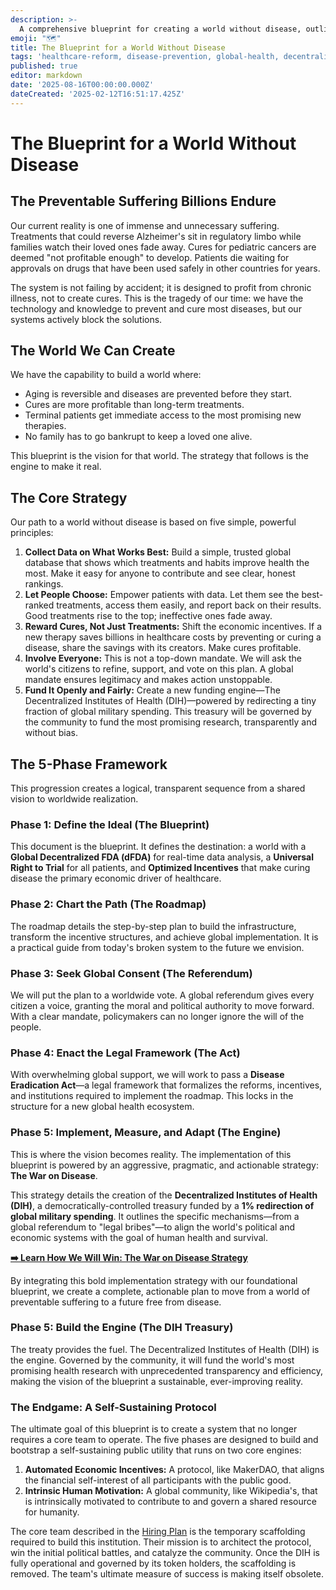```yaml
---
description: >-
  A comprehensive blueprint for creating a world without disease, outlining the vision, a five-phase implementation plan, and the strategic shift toward incentivizing cures.
emoji: "🗺️"
title: The Blueprint for a World Without Disease
tags: 'healthcare-reform, disease-prevention, global-health, decentralized-fda, strategy, roadmap'
published: true
editor: markdown
date: '2025-08-16T00:00:00.000Z'
dateCreated: '2025-02-12T16:51:17.425Z'
---
```


# The Blueprint for a World Without Disease

## The Preventable Suffering Billions Endure

Our current reality is one of immense and unnecessary suffering. Treatments that could reverse Alzheimer's sit in regulatory limbo while families watch their loved ones fade away. Cures for pediatric cancers are deemed "not profitable enough" to develop. Patients die waiting for approvals on drugs that have been used safely in other countries for years.

The system is not failing by accident; it is designed to profit from chronic illness, not to create cures. This is the tragedy of our time: we have the technology and knowledge to prevent and cure most diseases, but our systems actively block the solutions.

## The World We Can Create

We have the capability to build a world where:
- Aging is reversible and diseases are prevented before they start.
- Cures are more profitable than long-term treatments.
- Terminal patients get immediate access to the most promising new therapies.
- No family has to go bankrupt to keep a loved one alive.

This blueprint is the vision for that world. The strategy that follows is the engine to make it real.

## The Core Strategy

Our path to a world without disease is based on five simple, powerful principles:

1.  **Collect Data on What Works Best:** Build a simple, trusted global database that shows which treatments and habits improve health the most. Make it easy for anyone to contribute and see clear, honest rankings.
2.  **Let People Choose:** Empower patients with data. Let them see the best-ranked treatments, access them easily, and report back on their results. Good treatments rise to the top; ineffective ones fade away.
3.  **Reward Cures, Not Just Treatments:** Shift the economic incentives. If a new therapy saves billions in healthcare costs by preventing or curing a disease, share the savings with its creators. Make cures profitable.
4.  **Involve Everyone:** This is not a top-down mandate. We will ask the world's citizens to refine, support, and vote on this plan. A global mandate ensures legitimacy and makes action unstoppable.
5.  **Fund It Openly and Fairly:** Create a new funding engine—The Decentralized Institutes of Health (DIH)—powered by redirecting a tiny fraction of global military spending. This treasury will be governed by the community to fund the most promising research, transparently and without bias.

## The 5-Phase Framework

This progression creates a logical, transparent sequence from a shared vision to worldwide realization.

### Phase 1: Define the Ideal (The Blueprint)
This document is the blueprint. It defines the destination: a world with a **Global Decentralized FDA (dFDA)** for real-time data analysis, a **Universal Right to Trial** for all patients, and **Optimized Incentives** that make curing disease the primary economic driver of healthcare.

### Phase 2: Chart the Path (The Roadmap)
The roadmap details the step-by-step plan to build the infrastructure, transform the incentive structures, and achieve global implementation. It is a practical guide from today's broken system to the future we envision.

### Phase 3: Seek Global Consent (The Referendum)
We will put the plan to a worldwide vote. A global referendum gives every citizen a voice, granting the moral and political authority to move forward. With a clear mandate, policymakers can no longer ignore the will of the people.

### Phase 4: Enact the Legal Framework (The Act)
With overwhelming global support, we will work to pass a **Disease Eradication Act**—a legal framework that formalizes the reforms, incentives, and institutions required to implement the roadmap. This locks in the structure for a new global health ecosystem.

### Phase 5: Implement, Measure, and Adapt (The Engine)
This is where the vision becomes reality. The implementation of this blueprint is powered by an aggressive, pragmatic, and actionable strategy: **The War on Disease**.

This strategy details the creation of the **Decentralized Institutes of Health (DIH)**, a democratically-controlled treasury funded by a **1% redirection of global military spending**. It outlines the specific mechanisms—from a global referendum to "legal bribes"—to align the world's political and economic systems with the goal of human health and survival.

**[➡️ Learn How We Will Win: The War on Disease Strategy](../strategy/warondisease-landing.md)**

By integrating this bold implementation strategy with our foundational blueprint, we create a complete, actionable plan to move from a world of preventable suffering to a future free from disease.

### Phase 5: Build the Engine (The DIH Treasury)
The treaty provides the fuel. The Decentralized Institutes of Health (DIH) is the engine. Governed by the community, it will fund the world's most promising health research with unprecedented transparency and efficiency, making the vision of the blueprint a sustainable, ever-improving reality.

### The Endgame: A Self-Sustaining Protocol
The ultimate goal of this blueprint is to create a system that no longer requires a core team to operate. The five phases are designed to build and bootstrap a self-sustaining public utility that runs on two core engines:
1.  **Automated Economic Incentives:** A protocol, like MakerDAO, that aligns the financial self-interest of all participants with the public good.
2.  **Intrinsic Human Motivation:** A global community, like Wikipedia's, that is intrinsically motivated to contribute to and govern a shared resource for humanity.

The core team described in the [Hiring Plan](../careers/hiring-plan.md) is the temporary scaffolding required to build this institution. Their mission is to architect the protocol, win the initial political battles, and catalyze the community. Once the DIH is fully operational and governed by its token holders, the scaffolding is removed. The team's ultimate measure of success is making itself obsolete.